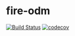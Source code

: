 # fire-odm

[![Build Status](https://travis-ci.com/sugarush/fire-odm.svg?branch=master)](https://travis-ci.com/sugarush/fire-odm)
[![codecov](https://codecov.io/gh/sugarush/fire-odm/branch/master/graph/badge.svg)](https://codecov.io/gh/sugarush/fire-odm)
